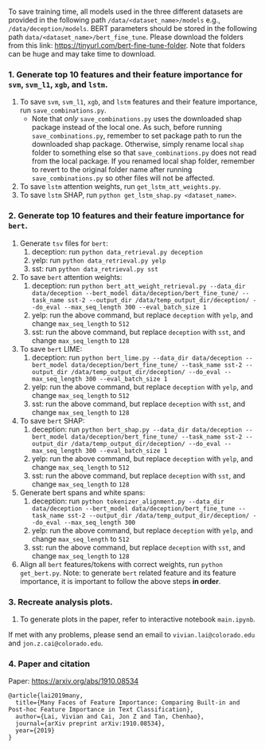 To save training time, all models used in the three different datasets are provided in the following path `/data/<dataset_name>/models` e.g., `/data/deception/models`. BERT parameters should be stored in the following path `data/<dataset_name>/bert_fine_tune`. Please download the folders from this link: https://tinyurl.com/bert-fine-tune-folder. Note that folders can be huge and may take time to download.

### 1. Generate top 10 features and their feature importance for `svm`, `svm_l1`, `xgb`, and `lstm`.
1. To save `svm`, `svm_l1`, `xgb`, and `lstm` features and their feature importance, run `save_combinations.py`.
    - Note that _only_ `save_combinations.py` uses the downloaded shap package instead of the local one. As such, before running `save_combinations.py`, remember to set package path to run the downloaded shap package. Otherwise, simply rename local `shap` folder to something else so that `save_combinations.py` does not read from the local package. If you renamed local shap folder, remember to revert to the original folder name after running `save_combinations.py` so other files will not be affected.
2. To save `lstm` attention weights, run `get_lstm_att_weights.py`.
3. To save `lstm` SHAP, run `python get_lstm_shap.py <dataset_name>`.

### 2. Generate top 10 features and their feature importance for `bert`.
1. Generate `tsv` files for `bert`:
    1. deception: run `python data_retrieval.py deception`
    2. yelp: run `python data_retrieval.py yelp`
    3. sst: run `python data_retrieval.py sst`
2. To save `bert` attention weights:
    1. deception: run `python bert_att_weight_retrieval.py --data_dir data/deception --bert_model data/deception/bert_fine_tune/ --task_name sst-2 --output_dir /data/temp_output_dir/deception/ --do_eval --max_seq_length 300 --eval_batch_size 1`
    2. yelp: run the above command, but replace `deception` with `yelp`, and change `max_seq_length` to `512`
    3. sst: run the above command, but replace `deception` with `sst`, and change `max_seq_length` to `128`
3. To save `bert` LIME:
    1. deception: run `python bert_lime.py --data_dir data/deception --bert_model data/deception/bert_fine_tune/ --task_name sst-2 --output_dir /data/temp_output_dir/deception/ --do_eval --max_seq_length 300 --eval_batch_size 1`
    2. yelp: run the above command, but replace `deception` with `yelp`, and change `max_seq_length` to `512`
    3. sst: run the above command, but replace `deception` with `sst`, and change `max_seq_length` to `128`
4. To save `bert` SHAP:
    1. deception: run `python bert_shap.py --data_dir data/deception --bert_model data/deception/bert_fine_tune/ --task_name sst-2 --output_dir /data/temp_output_dir/deception/ --do_eval --max_seq_length 300 --eval_batch_size 1`
    2. yelp: run the above command, but replace `deception` with `yelp`, and change `max_seq_length` to `512`
    3. sst: run the above command, but replace `deception` with `sst`, and change `max_seq_length` to `128`
5. Generate bert spans and white spans:
    1. deception: run `python tokenizer_alignment.py --data_dir data/deception --bert_model data/deception/bert_fine_tune --task_name sst-2 --output_dir /data/temp_output_dir/deception/ --do_eval --max_seq_length 300`
    2. yelp: run the above command, but replace `deception` with `yelp`, and change `max_seq_length` to `512`
    3. sst: run the above command, but replace `deception` with `sst`, and change `max_seq_length` to `128`
6. Align all `bert` features/tokens with correct weights, run `python get_bert.py`.
Note: to generate `bert` related feature and its feature importance, it is important to follow the above steps **in order**.

### 3. Recreate analysis plots.
1. To generate plots in the paper, refer to interactive notebook `main.ipynb`.

If met with any problems, please send an email to `vivian.lai@colorado.edu` and `jon.z.cai@colorado.edu`.

### 4. Paper and citation
Paper: https://arxiv.org/abs/1910.08534

```
@article{lai2019many,
  title={Many Faces of Feature Importance: Comparing Built-in and Post-hoc Feature Importance in Text Classification},
  author={Lai, Vivian and Cai, Jon Z and Tan, Chenhao},
  journal={arXiv preprint arXiv:1910.08534},
  year={2019}
}
```
